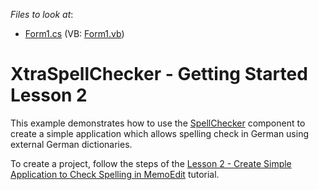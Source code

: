 <!-- default file list -->
*Files to look at*:

* [Form1.cs](./CS/WindowsApplication1/Form1.cs) (VB: [Form1.vb](./VB/WindowsApplication1/Form1.vb))
<!-- default file list end -->
# XtraSpellChecker - Getting Started Lesson 2


<p>This example demonstrates how to use the <a href="http://help.devexpress.com/#WindowsForms/clsDevExpressXtraSpellCheckerSpellCheckertopic">SpellChecker</a> component to create a simple application which allows spelling check in German using external German dictionaries.</p>
<p>To create a project, follow the steps of the <a href="http://help.devexpress.com/#WindowsForms/CustomDocument114003">Lesson 2 - Create Simple Application to Check Spelling in MemoEdit</a> tutorial.</p>

<br/>


